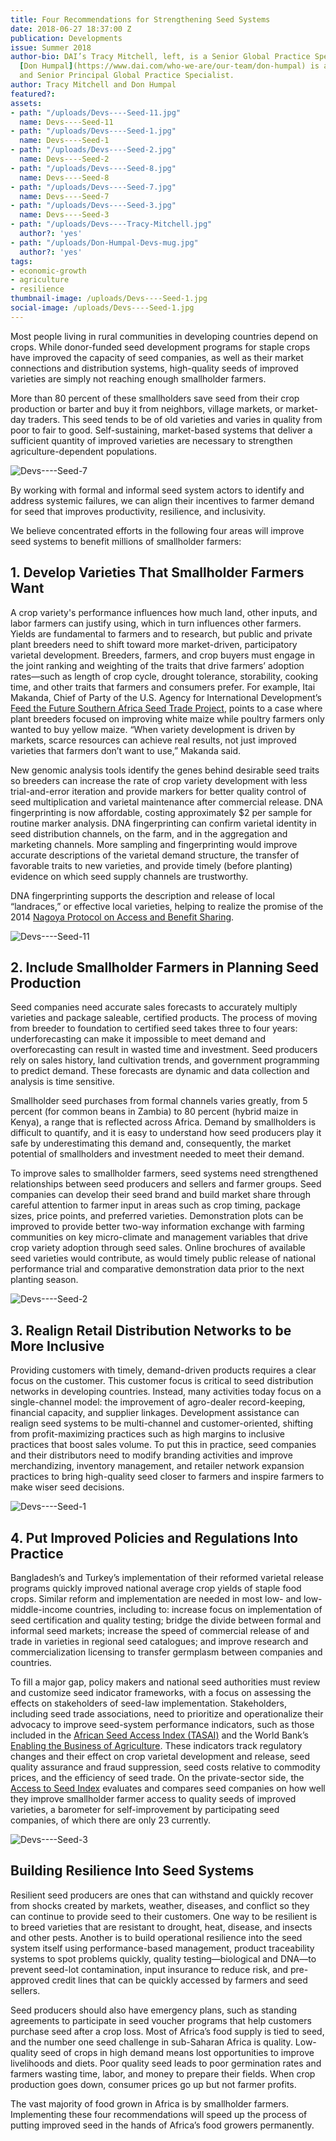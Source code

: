 ```yaml
---
title: Four Recommendations for Strengthening Seed Systems
date: 2018-06-27 18:37:00 Z
publication: Developments
issue: Summer 2018
author-bio: DAI’s Tracy Mitchell, left, is a Senior Global Practice Specialist and
  [Don Humpal](https://www.dai.com/who-we-are/our-team/don-humpal) is a Senior Agriculturalist
  and Senior Principal Global Practice Specialist.
author: Tracy Mitchell and Don Humpal
featured?: 
assets:
- path: "/uploads/Devs----Seed-11.jpg"
  name: Devs----Seed-11
- path: "/uploads/Devs----Seed-1.jpg"
  name: Devs----Seed-1
- path: "/uploads/Devs----Seed-2.jpg"
  name: Devs----Seed-2
- path: "/uploads/Devs----Seed-8.jpg"
  name: Devs----Seed-8
- path: "/uploads/Devs----Seed-7.jpg"
  name: Devs----Seed-7
- path: "/uploads/Devs----Seed-3.jpg"
  name: Devs----Seed-3
- path: "/uploads/Devs----Tracy-Mitchell.jpg"
  author?: 'yes'
- path: "/uploads/Don-Humpal-Devs-mug.jpg"
  author?: 'yes'
tags:
- economic-growth
- agriculture
- resilience
thumbnail-image: /uploads/Devs----Seed-1.jpg
social-image: /uploads/Devs----Seed-1.jpg
---
```


Most people living in rural communities in developing countries depend on crops. While donor-funded seed development programs for staple crops have improved the capacity of seed companies, as well as their market connections and distribution systems, high-quality seeds of improved varieties are simply not reaching enough smallholder farmers.




More than 80 percent of these smallholders save seed from their crop production or barter and buy it from neighbors, village markets, or market-day traders. This seed tends to be of old varieties and varies in quality from poor to fair to good. Self-sustaining, market-based systems that deliver a sufficient quantity of improved varieties are necessary to strengthen agriculture-dependent populations.

![Devs----Seed-7](/uploads/Devs----Seed-7.jpg) 

By working with formal and informal seed system actors to identify and address systemic failures, we can align their incentives to farmer demand for seed that improves productivity, resilience, and inclusivity.
 
We believe concentrated efforts in the following four areas will improve seed systems to benefit millions of smallholder farmers:

## 1. Develop Varieties That Smallholder Farmers Want

A crop variety's performance influences how much land, other inputs, and labor farmers can justify using, which in turn influences other farmers. Yields are fundamental to farmers and to research, but public and private plant breeders need to shift toward more market-driven, participatory varietal development. Breeders, farmers, and crop buyers must engage in the joint ranking and weighting of the traits that drive farmers’ adoption rates—such as length of crop cycle, drought tolerance, storability, cooking time, and other traits that farmers and consumers prefer. For example, Itai Makanda, Chief of Party of the U.S. Agency for International Development’s [Feed the Future Southern Africa Seed Trade Project](https://www.dai.com/our-work/projects/southern-africa-feed-future-southern-africa-seed-trade-project), points to a case where plant breeders focused on improving white maize while poultry farmers only wanted to buy yellow maize. “When variety development is driven by markets, scarce resources can achieve real results, not just improved varieties that farmers don’t want to use,” Makanda said.
 
New genomic analysis tools identify the genes behind desirable seed traits so breeders can increase the rate of crop variety development with less trial-and-error iteration and provide markers for better quality control of seed multiplication and varietal maintenance after commercial release. DNA fingerprinting is now affordable, costing approximately $2 per sample for routine marker analysis. DNA fingerprinting can confirm varietal identity in seed distribution channels, on the farm, and in the aggregation and marketing channels. More sampling and fingerprinting would improve accurate descriptions of the varietal demand structure, the transfer of favorable traits to new varieties, and provide timely (before planting) evidence on which seed supply channels are trustworthy.

DNA fingerprinting supports the description and release of local “landraces,” or effective local varieties, helping to realize the promise of the 2014 [Nagoya Protocol on Access and Benefit Sharing](https://www.cbd.int/abs/).

![Devs----Seed-11](/uploads/Devs----Seed-11.jpg) 

## 2. Include Smallholder Farmers in Planning Seed Production

Seed companies need accurate sales forecasts to accurately multiply varieties and package saleable, certified products. The process of moving from breeder to foundation to certified seed takes three to four years: underforecasting can make it impossible to meet demand and overforecasting can result in wasted time and investment. Seed producers rely on sales history, land cultivation trends, and government programming to predict demand. These forecasts are dynamic and data collection and analysis is time sensitive.

Smallholder seed purchases from formal channels varies greatly, from 5 percent (for common beans in Zambia) to 80 percent (hybrid maize in Kenya), a range that is reflected across Africa. Demand by smallholders is difficult to quantify, and it is easy to understand how seed producers play it safe by underestimating this demand and, consequently, the market potential of smallholders and investment needed to meet their demand.

To improve sales to smallholder farmers, seed systems need strengthened relationships between seed producers and sellers and farmer groups. Seed companies can develop their seed brand and build market share through careful attention to farmer input in areas such as crop timing, package sizes, price points, and preferred varieties. Demonstration plots can be improved to provide better two-way information exchange with farming communities on key micro-climate and management variables that drive crop variety adoption through seed sales. Online brochures of available seed varieties would contribute, as would timely public release of national performance trial and comparative demonstration data prior to the next planting season.

![Devs----Seed-2](/uploads/Devs----Seed-2.jpg) 

## 3. Realign Retail Distribution Networks to be More Inclusive 

Providing customers with timely, demand-driven products requires a clear focus on the customer. This customer focus is critical to seed distribution networks in developing countries. Instead, many activities today focus on a single-channel model: the improvement of agro-dealer record-keeping, financial capacity, and supplier linkages. Development assistance can realign seed systems to be multi-channel and customer-oriented, shifting from profit-maximizing practices such as high margins to inclusive practices that boost sales volume. To put this in practice, seed companies and their distributors need to modify branding activities and improve merchandizing, inventory management, and retailer network expansion practices to bring high-quality seed closer to farmers and inspire farmers to make wiser seed decisions. 
  
![Devs----Seed-1](/uploads/Devs----Seed-1.jpg) 

## 4. Put Improved Policies and Regulations Into Practice

Bangladesh’s and Turkey’s implementation of their reformed varietal release programs quickly improved national average crop yields of staple food crops. Similar reform and implementation are needed in most low- and low-middle-income countries, including to: increase focus on implementation of seed certification and quality testing; bridge the divide between formal and informal seed markets; increase the speed of commercial release of and trade in varieties in regional seed catalogues; and improve research and commercialization licensing to transfer germplasm between companies and countries.

To fill a major gap, policy makers and national seed authorities must review and customize seed indicator frameworks, with a focus on assessing the effects on stakeholders of seed-law implementation. Stakeholders, including seed trade associations, need to prioritize and operationalize their advocacy to improve seed-system performance indicators, such as those included in the [African Seed Access Index (TASAI)](https://tasai.org/) and the World Bank’s [Enabling the Business of Agriculture](http://eba.worldbank.org/). These indicators track regulatory changes and their effect on crop varietal development and release, seed quality assurance and fraud suppression, seed costs relative to commodity prices, and the efficiency of seed trade. On the private-sector side, the [Access to Seed Index](https://www.accesstoseeds.org/) evaluates and compares seed companies on how well they improve smallholder farmer access to quality seeds of improved varieties, a barometer for self-improvement by participating seed companies, of which there are only 23 currently.

![Devs----Seed-3](/uploads/Devs----Seed-3.jpg) 

## Building Resilience Into Seed Systems

Resilient seed producers are ones that can withstand and quickly recover from shocks created by markets, weather, diseases, and conflict so they can continue to provide seed to their customers. One way to be resilient is to breed varieties that are resistant to drought, heat, disease, and insects and other pests. Another is to build operational resilience into the seed system itself using performance-based management, product traceability systems to spot problems quickly, quality testing—biological and DNA—to prevent seed-lot contamination, input insurance to reduce risk, and pre-approved credit lines that can be quickly accessed by farmers and seed sellers.

Seed producers should also have emergency plans, such as standing agreements to participate in seed voucher programs that help customers purchase seed after a crop loss.
Most of Africa’s food supply is tied to seed, and the number one seed challenge in sub-Saharan Africa is quality. Low-quality seed of crops in high demand means lost opportunities to improve livelihoods and diets. Poor quality seed leads to poor germination rates and farmers wasting time, labor, and money to prepare their fields. When crop production goes down, consumer prices go up but not farmer profits.

The vast majority of food grown in Africa is by smallholder farmers. Implementing these four recommendations will speed up the process of putting improved seed in the hands of Africa’s food growers permanently.
